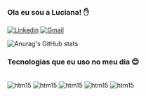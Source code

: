 ### Ola eu sou a Luciana! ✋


[![Linkedin](https://img.shields.io/badge/LinkedIn-0077B5?style=for-the-badge&logo=linkedin&logoColor=white)](https://www.linkedin.com/in/luciana-camargo-a7646a8a/)
[![Gmail](https://img.shields.io/badge/Gmail-D14836?style=for-the-badge&logo=gmail&logoColor=white)](https://lluiza05camargo@gmail.com)

![Anurag's GitHub stats](https://github-readme-stats.vercel.app/api?username=lluizacamargo&show_icons=true&theme=radical)


### Tecnologias que eu uso no meu dia 😊

<div style="display: inline_block"><br/>
<img align="center" alt="htm15" src="https://img.shields.io/badge/HTML5-E34F26?style=for-the-badge&logo=html5&logoColor=white">
<img align="center" alt="htm15" src=https://img.shields.io/badge/JavaScript-F7DF1E?style=for-the-badge&logo=javascript&logoColor=black">
<img align="center" alt="htm15" src=https://img.shields.io/badge/TypeScript-007ACC?style=for-the-badge&logo=typescript&logoColor=white">
<img align="center" alt="htm15" src=https://img.shields.io/badge/Python-3776AB?style=for-the-badge&logo=python&logoColor=white">
<img align="center" alt="htm15" src=https://img.shields.io/badge/Java-ED8B00?style=for-the-badge&logo=java&logoColor=white">
</div><br/>

